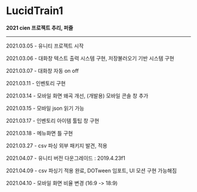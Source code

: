 # LucidTrain1
**2021 cien 프로젝트
추리, 퍼즐**

***

2021.03.05 - 유니티 프로젝트 시작

2021.03.06 - 대화창 텍스트 출력 시스템 구현, 저장불러오기 기반 시스템 구현

2021.03.07 - 대화창 자동 on off

2021.03.11 - 인벤토리 구현

2021.03.14 - 모바일 화면 왜곡 개선, (개발용) 모바일 콘솔 창 추가

2021.03.15 - 모바일 json 읽기 가능

2021.03.17 - 인벤토리 아이템 툴팁 창 구현

2021.03.18 - 메뉴화면 틀 구현

2021.03.27 - csv 파싱 외부 패키지 발견, 적용

2021.04.07 - 유니티 버전 다운그레이드 : 2019.4.23f1

2021.04.09 - csv 파싱기 적용 완료, DOTween 임포트, UI 모션 구현 가능해짐

2021.04.10 - 모바일 화면 비율 변경 (16:9 -> 18:9)
